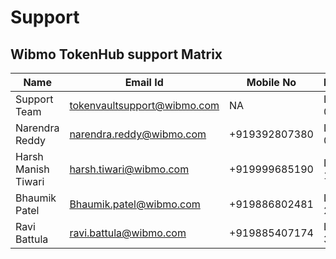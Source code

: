 # Support

## **Wibmo TokenHub support Matrix**

<table><thead><tr><th width="206">Name</th><th width="273">Email Id</th><th width="169">Mobile No</th><th>Level</th></tr></thead><tbody><tr><td>Support Team</td><td><a href="mailto:tokenvaultsupport@wibmo.com">tokenvaultsupport@wibmo.com</a></td><td>NA</td><td>Level 0</td></tr><tr><td>Narendra Reddy</td><td><a href="mailto:narendra.reddy@wibmo.com">narendra.reddy@wibmo.com</a></td><td>+919392807380</td><td>Level 0</td></tr><tr><td>Harsh Manish Tiwari</td><td><a href="mailto:harsh.tiwari@wibmo.com">harsh.tiwari@wibmo.com</a></td><td>+919999685190</td><td>Level 1</td></tr><tr><td>Bhaumik Patel</td><td><a href="mailto:Bhaumik.patel@wibmo.com">Bhaumik.patel@wibmo.com</a></td><td>+919886802481</td><td>Level 2</td></tr><tr><td>Ravi Battula</td><td><a href="mailto:ravi.battula@wibmo.com">ravi.battula@wibmo.com</a></td><td>+919885407174</td><td>Level 3</td></tr></tbody></table>
